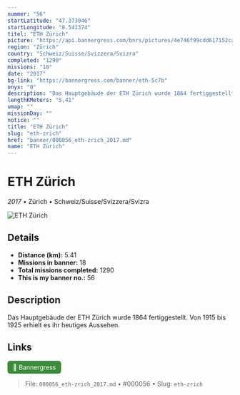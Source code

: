 ```yaml
---
nummer: "56"
startLatitude: "47.373046"
startLongitude: "8.541374"
titel: "ETH Zürich"
picture: "https://api.bannergress.com/bnrs/pictures/4e746f99cdd617152cafac56635bea19"
region: "Zürich"
country: "Schweiz/Suisse/Svizzera/Svizra"
completed: "1290"
missions: "18"
date: "2017"
bg-link: "https://bannergress.com/banner/eth-5c7b"
onyx: "0"
description: "Das Hauptgebäude der ETH Zürich wurde 1864 fertiggestellt. Von 1915 bis 1925 erhielt es ihr heutiges Aussehen."
lengthKMeters: "5,41"
umap: ""
missionDay: ""
notice: ""
title: "ETH Zürich"
slug: "eth-zrich"
href: "banner/000056_eth-zrich_2017.md"
name: "ETH Zürich"
---
```

# ETH Zürich

*2017* • Zürich • Schweiz/Suisse/Svizzera/Svizra

![ETH Zürich](https://api.bannergress.com/bnrs/pictures/4e746f99cdd617152cafac56635bea19)



## Details
- **Distance (km):** 5.41
- **Missions in banner:** 18
- **Total missions completed:** 1290
- **This is my banner no.:** 56



## Description
Das Hauptgebäude der ETH Zürich wurde 1864 fertiggestellt. Von 1915 bis 1925 erhielt es ihr heutiges Aussehen.



## Links
<a href="https://bannergress.com/banner/eth-5c7b" target="_blank" style="display:inline-block;margin-right:8px;padding:6px 12px;background:#3c8b3c;color:#fff;text-decoration:none;border-radius:6px;">🔗 Bannergress</a>



> File: `000056_eth-zrich_2017.md`
> • #000056
> • Slug: `eth-zrich`
